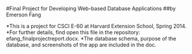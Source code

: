 #Final Project for Developing Web-based Database Applications
##by Emerson Fang

*This is a project for CSCI E-60 at Harvard Extension School, Spring 2014.
*For further details, find open this file in the repository: efang_finalprojectreport.docx.
 *The database schema, purpose of the database, and screenshots of the app are included in the doc.